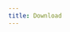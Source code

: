 ```yaml
---
title: Download
---
```


<script setup>
import Page from '../../en/about/credits-assets.md'
</script>

<Page />
